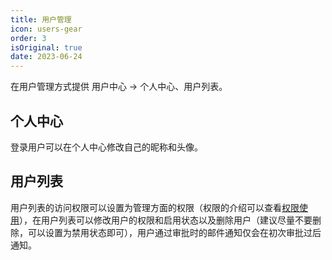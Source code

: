 ```yaml
---
title: 用户管理
icon: users-gear
order: 3
isOriginal: true
date: 2023-06-24
---
```


在用户管理方式提供 用户中心 -> 个人中心、用户列表。

## 个人中心

登录用户可以在个人中心修改自己的昵称和头像。

## 用户列表

用户列表的访问权限可以设置为管理方面的权限（权限的介绍可以查看[权限使用](./author.md)），在用户列表可以修改用户的权限和启用状态以及删除用户（建议尽量不要删除，可以设置为禁用状态即可），用户通过审批时的邮件通知仅会在初次审批过后通知。
